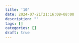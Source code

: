 ```yaml
---
title: '10'
date: 2024-07-21T21:16:08+08:00
description: ""
tags: []
categories: []
draft: true
---
```


